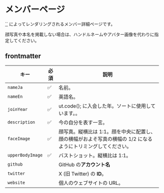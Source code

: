# メンバーページ

[``](/src/pages/members/[member].astro) によってレンダリングされるメンバー詳細ページです。

顔写真や本名を掲載しない場合は、ハンドルネームやアバター画像を代わりに指定してください。

## frontmatter

| キー             | 必須 | 説明                                                                                                          |
| ---------------- | ---- | ------------------------------------------------------------------------------------------------------------- |
| `nameJa`         | ✅   | 名前。                                                                                                        |
| `nameEn`         | ✅   | 英語名。                                                                                                      |
| `joinYear`       | ✅   | ut.code(); に入会した年。ソートに使用しています。。                                                           |
| `description`    | ✅   | 今の自分を表す一言。                                                                                          |
| `faceImage`      | ✅   | 顔写真。縦横比は 1:1。顔を中央に配置し、顔の横幅がおよそ写真の横幅の 1/2 になるようにトリミングしてください。 |
| `upperBodyImage` | ✅   | バストショット。縦横比は 1:1。                                                                                |
| `github`         |      | GitHub の**アカウント名**                                                                                     |
| `twitter`        |      | X (旧 Twitter) の **ID**。                                                                                    |
| `website`        |      | 個人のウェブサイトの URL。                                                                                    |
